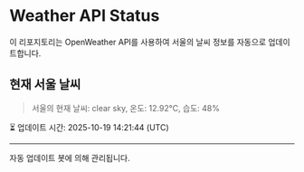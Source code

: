 
# Weather API Status

이 리포지토리는 OpenWeather API를 사용하여 서울의 날씨 정보를 자동으로 업데이트합니다.

## 현재 서울 날씨
> 서울의 현재 날씨: clear sky, 온도: 12.92°C, 습도: 48%

⏳ 업데이트 시간: 2025-10-19 14:21:44 (UTC)

---
자동 업데이트 봇에 의해 관리됩니다.
